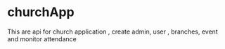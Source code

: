 # churchApp
This are api for church application , create admin, user , branches, event  and monitor attendance
